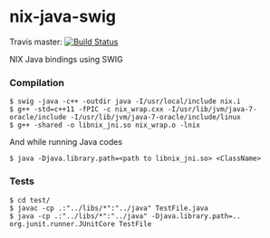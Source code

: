 # nix-java-swig

Travis master: [![Build Status](https://travis-ci.org/sujithvm/nix-java-swig.svg?branch=master)](https://travis-ci.org/sujithvm/nix-java-swig)

NIX Java bindings using SWIG

### Compilation

```
$ swig -java -c++ -outdir java -I/usr/local/include nix.i 
$ g++ -std=c++11 -fPIC -c nix_wrap.cxx -I/usr/lib/jvm/java-7-oracle/include -I/usr/lib/jvm/java-7-oracle/include/linux 
$ g++ -shared -o libnix_jni.so nix_wrap.o -lnix 
```

And while running Java codes

```
$ java -Djava.library.path=<path to libnix_jni.so> <ClassName>
```


### Tests

```
$ cd test/
$ javac -cp .:"../libs/*":"../java" TestFile.java
$ java -cp .:"../libs/*":"../java" -Djava.library.path=.. org.junit.runner.JUnitCore TestFile

```

